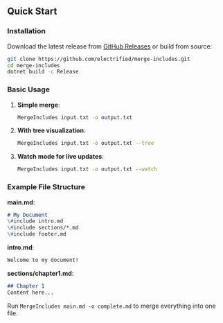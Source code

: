 ## Quick Start

### Installation

Download the latest release from [GitHub Releases](https://github.com/electrified/merge-includes/releases) or build from source:

```bash
git clone https://github.com/electrified/merge-includes.git
cd merge-includes
dotnet build -c Release
```

### Basic Usage

1. **Simple merge**:
   ```bash
   MergeIncludes input.txt -o output.txt
   ```

2. **With tree visualization**:
   ```bash
   MergeIncludes input.txt -o output.txt --tree
   ```

3. **Watch mode for live updates**:
   ```bash
   MergeIncludes input.txt -o output.txt --watch
   ```

### Example File Structure

**main.md**:
```markdown
# My Document
\#include intro.md
\#include sections/*.md
\#include footer.md
```

**intro.md**:
```markdown
Welcome to my document!
```

**sections/chapter1.md**:
```markdown
## Chapter 1
Content here...
```

Run `MergeIncludes main.md -o complete.md` to merge everything into one file.
